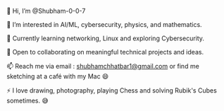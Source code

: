 👋 Hi, I’m @Shubham-0-0-7

👀 I’m interested in AI/ML, cybersecurity, physics, and mathematics.

🌱 Currently learning networking, Linux and exploring Cybersecurity.

💞️ Open to collaborating on meaningful technical projects and ideas.

📫 Reach me via email : [shubhamchhatbar1@gmail.com](mailto:shubhamchhatbar1@gmail.com) or find me sketching at a café with my Mac 😄

⚡ I love drawing, photography, playing Chess and solving Rubik's Cubes sometimes. 😅
